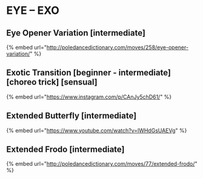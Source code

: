 # EYE – EXO

## Eye Opener Variation \[intermediate]

{% embed url="http://poledancedictionary.com/moves/258/eye-opener-variation/" %}

## Exotic Transition \[beginner - intermediate] \[choreo trick] \[sensual]

{% embed url="https://www.instagram.com/p/CAnJy5chD61/" %}

## Extended Butterfly \[intermediate]

{% embed url="https://www.youtube.com/watch?v=lWHdGsUAEVg" %}

## Extended Frodo \[intermediate]

{% embed url="http://poledancedictionary.com/moves/77/extended-frodo/" %}

